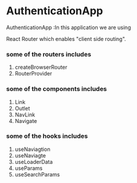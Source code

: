 # AuthenticationApp

AuthenticationApp :In this application we are using

React Router  which enables "client side routing".

### some of the routers includes
1) createBrowserRouter
2) RouterProvider

### some of the components includes
1) Link
2) Outlet
3) NavLink
4) Navigate

### some of the hooks includes
1) useNaviagtion
2) useNaviagte
3) useLoaderData
4) useParams
5) useSearchParams

   
   
